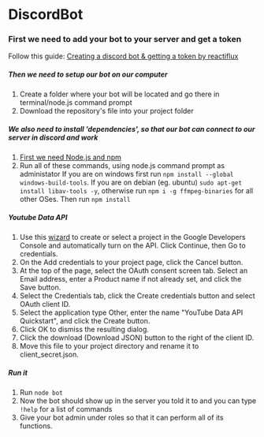 # DiscordBot

### First we need to add your bot to your server and get a token
Follow this guide: [Creating a discord bot & getting a token by reactiflux](https://github.com/reactiflux/discord-irc/wiki/Creating-a-discord-bot-&-getting-a-token)

##### Then we need to setup our bot on our computer 
1. Create a folder where your bot will be located and go there in terminal/node.js command prompt
2. Download the repository's file into your project folder

##### We also need to install 'dependencies', so that our bot can connect to our server in discord and work
1. [First we need Node.js and npm](https://nodejs.org/en/download/current/)
4. Run all of these commands, using node.js command prompt as administator
If you are on windows first run `npm install --global windows-build-tools`.
If you are on debian (eg. ubuntu) `sudo apt-get install libav-tools -y`, otherwise run `npm i -g ffmpeg-binaries` for all other OSes.
Then run `npm install`

##### Youtube Data API
1. Use this [wizard](https://console.developers.google.com/start/api?id=youtube) to create or select a project in the Google Developers Console and automatically turn on the API. Click Continue, then Go to credentials.
2. On the Add credentials to your project page, click the Cancel button.
3. At the top of the page, select the OAuth consent screen tab. Select an Email address, enter a Product name if not already set, and click the Save button.
4. Select the Credentials tab, click the Create credentials button and select OAuth client ID.
5. Select the application type Other, enter the name "YouTube Data API Quickstart", and click the Create button.
6. Click OK to dismiss the resulting dialog.
7. Click the download (Download JSON) button to the right of the client ID.
8. Move this file to your project directory and rename it to client_secret.json.

##### Run it 
1. Run `node bot`
2. Now the bot should show up in the server you told it to and you can type `!help` for a list of commands
3. Give your bot admin under roles so that it can perform all of its functions.



